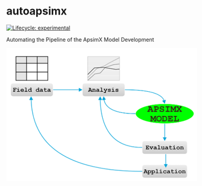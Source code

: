 # autoapsimx

<!-- badges: start -->
[![Lifecycle: experimental](https://img.shields.io/badge/lifecycle-experimental-orange.svg)](https://www.tidyverse.org/lifecycle/#experimental)
<!-- badges: end -->


Automating the Pipeline of the ApsimX Model Development 

![](data/Pipeline.png)
